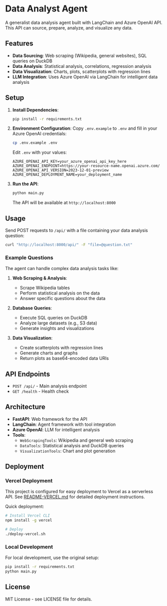 # Data Analyst Agent

A generalist data analysis agent built with LangChain and Azure OpenAI API. This API can source, prepare, analyze, and visualize any data.

## Features

- **Data Sourcing**: Web scraping (Wikipedia, general websites), SQL queries on DuckDB
- **Data Analysis**: Statistical analysis, correlations, regression analysis
- **Data Visualization**: Charts, plots, scatterplots with regression lines
- **LLM Integration**: Uses Azure OpenAI via LangChain for intelligent data analysis

## Setup

1. **Install Dependencies**:
   ```bash
   pip install -r requirements.txt
   ```

2. **Environment Configuration**:
   Copy `.env.example` to `.env` and fill in your Azure OpenAI credentials:
   ```bash
   cp .env.example .env
   ```
   
   Edit `.env` with your values:
   ```
   AZURE_OPENAI_API_KEY=your_azure_openai_api_key_here
   AZURE_OPENAI_ENDPOINT=https://your-resource-name.openai.azure.com/
   AZURE_OPENAI_API_VERSION=2023-12-01-preview
   AZURE_OPENAI_DEPLOYMENT_NAME=your_deployment_name
   ```

3. **Run the API**:
   ```bash
   python main.py
   ```
   
   The API will be available at `http://localhost:8000`

## Usage

Send POST requests to `/api/` with a file containing your data analysis question:

```bash
curl "http://localhost:8000/api/" -F "file=@question.txt"
```

### Example Questions

The agent can handle complex data analysis tasks like:

1. **Web Scraping & Analysis**:
   - Scrape Wikipedia tables
   - Perform statistical analysis on the data
   - Answer specific questions about the data

2. **Database Queries**:
   - Execute SQL queries on DuckDB
   - Analyze large datasets (e.g., S3 data)
   - Generate insights and visualizations

3. **Data Visualization**:
   - Create scatterplots with regression lines
   - Generate charts and graphs
   - Return plots as base64-encoded data URIs

## API Endpoints

- `POST /api/` - Main analysis endpoint
- `GET /health` - Health check

## Architecture

- **FastAPI**: Web framework for the API
- **LangChain**: Agent framework with tool integration
- **Azure OpenAI**: LLM for intelligent analysis
- **Tools**:
  - `WebScrapingTools`: Wikipedia and general web scraping
  - `DataTools`: Statistical analysis and DuckDB queries
  - `VisualizationTools`: Chart and plot generation

## Deployment

### Vercel Deployment

This project is configured for easy deployment to Vercel as a serverless API. See [README-VERCEL.md](README-VERCEL.md) for detailed deployment instructions.

Quick deployment:
```bash
# Install Vercel CLI
npm install -g vercel

# Deploy
./deploy-vercel.sh
```

### Local Development

For local development, use the original setup:
```bash
pip install -r requirements.txt
python main.py
```

## License

MIT License - see LICENSE file for details.